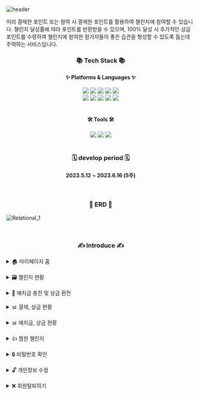 ![header](https://capsule-render.vercel.app/api?type=soft&color=FF0000&section=header&height=200&text=Heabollangce&fontColor=fff)


미리 결제한 포인트 또는 참여 시 결제한 포인트를 활용하여 챌린지에 참여할 수 있습니다. 챌린지 달성률에 따라 포인트를 반환받을 수 있으며, 100% 달성 시 추가적인 상금 포인트를 수령하여 챌린지에 참여한 참가자들이 좋은 습관을 형성할 수 있도록 돕는데 주력하는 서비스입니다.

<div>
    <h3 align="center">📚 Tech Stack 📚</h3>
    <h4 align="center">✨ Platforms & Languages ✨</h4>
</div>
<div align="center">
	<img src="https://img.shields.io/badge/Java-007396?style=flat&logo=Conda-Forge&logoColor=white" />
	<img src="https://img.shields.io/badge/HTML5-E34F26?style=flat&logo=HTML5&logoColor=white" />
	<img src="https://img.shields.io/badge/CSS3-1572B6?style=flat&logo=CSS3&logoColor=white" />
	<img src="https://img.shields.io/badge/JavaScript-F7DF1E?style=flat&logo=JavaScript&logoColor=white" />
	<img src="https://img.shields.io/badge/jQuery-0769AD?style=flat&logo=jQuery&logoColor=white" />
	<br>
	<img src="https://img.shields.io/badge/Spring Boot-6DB33F?style=flat&logo=springboot&logoColor=white" />
	<img src="https://img.shields.io/badge/Bootstrap-7952B3?style=flat&logo=Bootstrap&logoColor=white" />
	<img src="https://img.shields.io/badge/Mybatis-000000?style=flat&logo=Fluentd&logoColor=white" />
    <img src="https://img.shields.io/badge/Oracle%20SQL-F80000?style=flat&logo=Oracle&logoColor=white" />
    <img src="https://img.shields.io/badge/Gradle-02303A?style=flat&logo=Gradle&logoColor=white" />

</div>
<br>
<div align=center>
	<h4>🛠 Tools 🛠</h4>
</div>
<div align=center>
	<img src="https://img.shields.io/badge/Spring Tool Suite%20IDE-6DB33F?style=flat&logo=springboot&logoColor=white" />
    <img src="https://img.shields.io/badge/Tomcat-F8DC75?style=flat&logo=ApacheTomcat&logoColor=white" />
	<img src="https://img.shields.io/badge/GitHub-181717?style=flat&logo=GitHub&logoColor=white" />
</div>
<br>
<div align=center>
    <h3>🗓️ develop period 🗓️</h3>
    <h4>2023.5.12 ~ 2023.6.16 (5주)</h4>
</div>
<br>
<div align=center>
    <h3>📑 ERD 📑</h3>
</div>

![Relational_1](https://github.com/jisuyoun/Haebollangce/assets/122525676/fddddc80-325f-4fff-b8c6-9518e632db90)

<br>
<div align=center>
    <h3>✍️ Introduce ✍️</h3>
</div>
<details>
    <summary>🏠 마이페이지 홈</summary>
<br>
JSP 파일명: mypageHome   
<br>

![image](https://github.com/jisuyoun/Haebollangce/assets/122525676/360e09c5-bdf2-403a-83cb-22670fb66963)

![image](https://github.com/jisuyoun/Haebollangce/assets/122525676/8aee874e-101e-473c-a0b7-dd6c289641a1)

![image](https://github.com/jisuyoun/Haebollangce/assets/122525676/ec23dda0-0b7c-4929-8536-fb2ea36aace9) 

![image](https://github.com/jisuyoun/Haebollangce/assets/122525676/9052643a-32a3-42ce-8c95-f1c0ddae2d8a)

![image](https://github.com/jisuyoun/Haebollangce/assets/122525676/cc6cbb56-70be-4508-8c9c-03b857caecb8)
</details>
<br>
<details>
    <summary>🗃️ 챌린지 현황</summary>
<br>
JSP 파일명: mypageChallenging   
<br>

![image](https://github.com/jisuyoun/Haebollangce/assets/122525676/e1b7672b-2440-45dc-a34e-3f5c750d47b5)

![image](https://github.com/jisuyoun/Haebollangce/assets/122525676/bf34dff1-29cb-48eb-b530-40b759c4768c)

![image](https://github.com/jisuyoun/Haebollangce/assets/122525676/a5faf4f0-2b85-46bf-8355-487f9b483955)

![image](https://github.com/jisuyoun/Haebollangce/assets/122525676/bc361c54-1135-43be-b6d3-83184aeffdb3)
</details>
<br>
<details>
    <summary>💱 예치금 충전 및 상금 환전</summary>
<br>
🔸 예치금 충전   
JSP 파일명: depositPurchase   
<br>

![image](https://github.com/jisuyoun/Haebollangce/assets/122525676/02a22e24-f84b-41dd-bcce-f7dfe9703938)

![image](https://github.com/jisuyoun/Haebollangce/assets/122525676/4a0f6b56-5f27-4a7e-ba02-7629ccd412b0)

![image](https://github.com/jisuyoun/Haebollangce/assets/122525676/d93e7fba-4319-450a-84a4-1b95fb6ea689)

<br>
🔸 상금 환전   
JSP 파일명: changeReward
<br>

![image](https://github.com/jisuyoun/Haebollangce/assets/122525676/613f317a-887b-4c3c-a08b-22e060d57ac0)

![image](https://github.com/jisuyoun/Haebollangce/assets/122525676/9ad1290a-5d3c-441a-ae10-070cf49a8412)

![image](https://github.com/jisuyoun/Haebollangce/assets/122525676/5f2c9508-8ae5-4014-92eb-c26a3c50ad72)

![image](https://github.com/jisuyoun/Haebollangce/assets/122525676/c4da0d32-6472-41c6-aaca-1282d8ec0f22)

![image](https://github.com/jisuyoun/Haebollangce/assets/122525676/45c9691b-56e9-4ba0-a75a-a60baef5d711)
</details>
<br>
<details>
    <summary>📊 결제, 상금 현황</summary>
<br>
JSP 파일명: mypageUsing   
<br>

![image](https://github.com/jisuyoun/Haebollangce/assets/122525676/7155db3f-f30d-454b-9568-d74cdd599563)

![image](https://github.com/jisuyoun/Haebollangce/assets/122525676/6c76be4c-ac3d-43e0-8e99-56025f00ed1e)

![image](https://github.com/jisuyoun/Haebollangce/assets/122525676/3f6595e6-2ad0-4e8a-bbdf-3ed0ca946eb8)

![image](https://github.com/jisuyoun/Haebollangce/assets/122525676/3390064d-7f3c-4f60-8c8c-5ca865c0be1d)
</details>
<br>
<details>
    <summary>📊 예치금, 상금 현황</summary>
<br>
JSP 파일명: mypageDetailUsing   
<br>

![image](https://github.com/jisuyoun/Haebollangce/assets/122525676/42661f5f-1f34-4503-aeda-8fa4803698ee)

![image](https://github.com/jisuyoun/Haebollangce/assets/122525676/b25fa9a4-30f4-4410-9560-ea5bc0dab689)
</details>
<br>
<details>
    <summary>👍 찜한 챌린지</summary>
<br>
JSP 파일명: mypageChallengeLike   
<br>

![image](https://github.com/jisuyoun/Haebollangce/assets/122525676/1ff984ec-5e51-4743-a792-ac1ef928ecbf)

![image](https://github.com/jisuyoun/Haebollangce/assets/122525676/673c038d-142a-4498-af2c-2e96f08a4349)
</details>
<br>
<details>
    <summary>🔒 비밀번호 확인</summary>
<br>
JSP 파일명: mypagePwdIdentify   
<br>

![image](https://github.com/jisuyoun/Haebollangce/assets/122525676/5b04727a-58dc-45b1-a585-4e1f5290d862)

![image](https://github.com/jisuyoun/Haebollangce/assets/122525676/49fa9c98-7d8a-407d-9d96-91594203c2f0)
</details>
<br>
<details>
    <summary>🔓 개인정보 수정</summary>
<br>
JSP 파일명: mypageInfoEdit   
<br>

![image](https://github.com/jisuyoun/Haebollangce/assets/122525676/0e81672e-73d7-4786-b483-415a0bf01065)

![image](https://github.com/jisuyoun/Haebollangce/assets/122525676/dadb26ab-0dfc-4c6a-9eba-2a27afc51e85)

![image](https://github.com/jisuyoun/Haebollangce/assets/122525676/a1f5fb7a-4b6c-4eb9-b2e4-f89701dcbb7f)

![image](https://github.com/jisuyoun/Haebollangce/assets/122525676/18018d2f-2d06-4b1f-8bb1-3fb3e561ec33)
</details>
<br>
<details>
    <summary>❌ 회원탈퇴하기</summary>

![image](https://github.com/jisuyoun/Haebollangce/assets/122525676/44783f16-dcd8-44a9-8b35-f91be9d137a5)
</details>